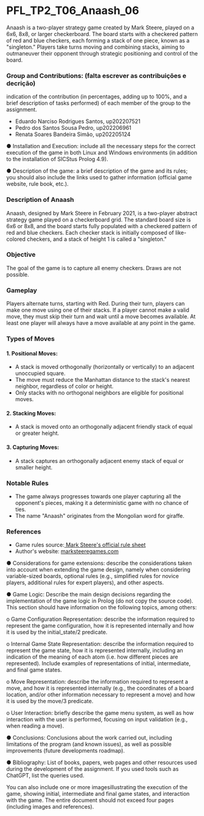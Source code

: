 # PFL_TP2_T06_Anaash_06

Anaash is a two-player strategy game created by Mark Steere, played on a 6x6, 8x8, or larger checkerboard. The board starts with a checkered pattern of red and blue checkers, each forming a stack of one piece, known as a "singleton." Players take turns moving and combining stacks, aiming to outmaneuver their opponent through strategic positioning and control of the board.

### Group and Contributions: (falta escrever as contribuições e decrição)
indication of the contribution (in percentages, adding up to 100%, and a brief description of tasks performed) of each member of the group to the assignment.
- Eduardo Narciso Rodrigues Santos, up202207521
- Pedro dos Santos Sousa Pedro, up202206961
- Renata Soares Bandeira Simão, up202205124


● Installation and Execution: include all the necessary steps for the correct execution of the game in both Linux and Windows environments (in addition to the installation of SICStus Prolog 4.9).

● Description of the game: a brief description of the game and its rules; you should also include the links used to gather information (official game website, rule book, etc.).
### Description of Anaash
Anaash, designed by Mark Steere in February 2021, is a two-player abstract strategy game played on a checkerboard grid. The standard board size is 6x6 or 8x8, and the board starts fully populated with a checkered pattern of red and blue checkers. Each checker stack is initially composed of like-colored checkers, and a stack of height 1 is called a "singleton."

### Objective
The goal of the game is to capture all enemy checkers. Draws are not possible.

### Gameplay
Players alternate turns, starting with Red. During their turn, players can make one move using one of their stacks. If a player cannot make a valid move, they must skip their turn and wait until a move becomes available. At least one player will always have a move available at any point in the game.

### Types of Moves
#### 1. Positional Moves:
- A stack is moved orthogonally (horizontally or vertically) to an adjacent unoccupied square.
- The move must reduce the Manhattan distance to the stack's nearest neighbor, regardless of color or height.
- Only stacks with no orthogonal neighbors are eligible for positional moves.

#### 2. Stacking Moves:
- A stack is moved onto an orthogonally adjacent friendly stack of equal or greater height.

#### 3. Capturing Moves:
- A stack captures an orthogonally adjacent enemy stack of equal or smaller height.

### Notable Rules
- The game always progresses towards one player capturing all the opponent's pieces, making it a deterministic game with no chance of ties.
- The name "Anaash" originates from the Mongolian word for giraffe.

### References
- Game rules source:[ Mark Steere's official rule sheet](https://www.marksteeregames.com/Anaash_rules.pdf)
- Author's website: [marksteeregames.com](http://marksteeregames.com/)

● Considerations for game extensions: describe the considerations taken into account when extending the game design, namely when considering variable-sized boards, optional rules (e.g., simplified rules for novice players, additional rules for expert players), and other aspects.

● Game Logic: Describe the main design decisions regarding the implementation of the game logic in Prolog (do not copy the source code). This section should have information on the following topics, among others:

o Game Configuration Representation: describe the information required to represent the game configuration, how it is represented internally and how it is used by the initial_state/2 predicate.
  
o Internal Game State Representation: describe the information required to represent the game state, how it is represented internally, including an indication of the meaning of each atom (i.e. how different pieces are represented). Include examples of representations of initial, intermediate, and final game states.
  
o Move Representation: describe the information required to represent a move, and how it is
represented internally (e.g., the coordinates of a board location, and/or other information
necessary to represent a move) and how it is used by the move/3 predicate.

o User Interaction: briefly describe the game menu system, as well as how interaction with the user
is performed, focusing on input validation (e.g., when reading a move).


● Conclusions: Conclusions about the work carried out, including limitations of the program (and known
issues), as well as possible improvements (future developments roadmap).

● Bibliography: List of books, papers, web pages and other resources used during the development of the
assignment. If you used tools such as ChatGPT, list the queries used.

You can also include one or more imagesillustrating the execution of the game, showing initial, intermediate
and final game states, and interaction with the game.
The entire document should not exceed four pages (including images and references).
